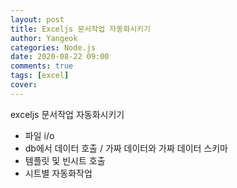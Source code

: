 ```yaml
---
layout: post
title: Exceljs 문서작업 자동화시키기
author: Yangeok
categories: Node.js
date: 2020-08-22 09:00
comments: true
tags: [excel]
cover:
---
```


exceljs 문서작업 자동화시키기

- 파일 i/o
- db에서 데이터 호출 / 가짜 데이터와 가짜 데이터 스키마
- 템플릿 및 빈시트 호출
- 시트별 자동화작업